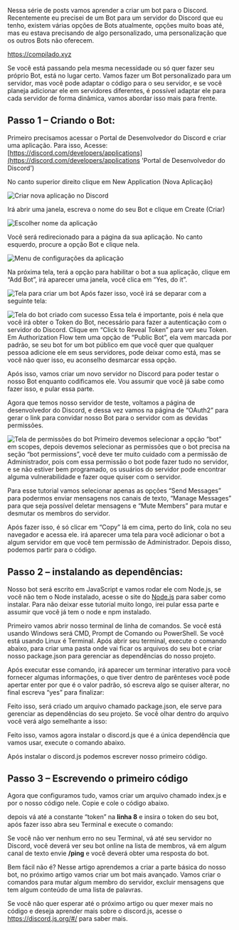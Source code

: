 Nessa série de posts vamos aprender a criar um bot para o Discord. Recentemente eu precisei de um Bot para um servidor do Discord que eu tenho, existem várias opções de Bots atualmente, opções muito boas até, mas eu estava precisando de algo personalizado, uma personalização que os outros Bots não oferecem.

<https://compilado.xyz>

Se você está passando pela mesma necessidade ou só quer fazer seu próprio Bot, está no lugar certo. Vamos fazer um Bot personalizado para um servidor, mas você pode adaptar o código para o seu servidor, e se você planeja adicionar ele em servidores diferentes, é possível adaptar ele para cada servidor de forma dinâmica, vamos abordar isso mais para frente.

## Passo 1 – Criando o Bot:

Primeiro precisamos acessar o Portal de Desenvolvedor do Discord e criar uma aplicação. Para isso, Acesse: [https://discord.com/developers/applications](https://discord.com/developers/applications 'Portal de Desenvolvedor do Discord')

No canto superior direito clique em New Application (Nova Aplicação)

![Criar nova aplicação no Discord](/v1611760138/compilado/screen03_gctr1t.jpg)

Irá abrir uma janela, escreva o nome do seu Bot e clique em Create (Criar)

![Escolher nome da aplicação](/v1611760565/compilado/screen04_fhrt2m.jpg)

Você será redirecionado para a página da sua aplicação. No canto esquerdo, procure a opção Bot e clique nela.

![Menu de configurações da aplicação](/v1611760565/compilado/screen05-edited_sdctzq.jpg)

Na próxima tela, terá a opção para habilitar o bot a sua aplicação, clique em “Add Bot”, irá aparecer uma janela, você clica em “Yes, do it”.

![Tela para criar um bot](/v1611760565/compilado/screen06_pvaj1o.jpg)
Após fazer isso, você irá se deparar com a seguinte tela:

![Tela do bot criado com sucesso](/v1611760566/compilado/screen07_c7c5h3.jpg)
Essa tela é importante, pois é nela que você irá obter o Token do Bot, necessário para fazer a autenticação com o servidor do Discord. Clique em “Click to Reveal Token” para ver seu Token. Em Authorization Flow tem uma opção de “Public Bot”, ela vem marcada por padrão, se seu bot for um bot público em que você quer que qualquer pessoa adicione ele em seus servidores, pode deixar como está, mas se você não quer isso, eu aconselho desmarcar essa opção.

Após isso, vamos criar um novo servidor no Discord para poder testar o nosso Bot enquanto codificamos ele. Vou assumir que você já sabe como fazer isso, e pular essa parte.

Agora que temos nosso servidor de teste, voltamos a página de desenvolvedor do Discord, e dessa vez vamos na página de “OAuth2” para gerar o link para convidar nosso Bot para o servidor com as devidas permissões.

![Tela de permissões do bot](/v1611760566/compilado/screen08_wv2ifj.jpg)
Primeiro devemos selecionar a opção “bot” em scopes, depois devemos selecionar as permissões que o bot precisa na seção “bot permissions”, você deve ter muito cuidado com a permissão de Administrador, pois com essa permissão o bot pode fazer tudo no servidor, e se não estiver bem programado, os usuários do servidor pode encontrar alguma vulnerabilidade e fazer oque quiser com o servidor.

Para esse tutorial vamos selecionar apenas as opções “Send Messages” para podermos enviar mensagens nos canais de texto, “Manage Messages” para que seja possível deletar mensagens e “Mute Members” para mutar e desmutar os membros do servidor.

Após fazer isso, é só clicar em “Copy” lá em cima, perto do link, cola no seu navegador e acessa ele. irá aparecer uma tela para você adicionar o bot a algum servidor em que você tem permissão de Administrador. Depois disso, podemos partir para o código.

## Passo 2 – instalando as dependências:

Nosso bot será escrito em JavaScript e vamos rodar ele com Node.js, se você não tem o Node instalado, acesse o site do [Node.js](https://nodejs.org/en/) para saber como instalar. Para não deixar esse tutorial muito longo, irei pular essa parte e assumir que você já tem o node e npm instalado.

Primeiro vamos abrir nosso terminal de linha de comandos. Se você está usando Windows será CMD, Prompt de Comando ou PowerShell. Se você está usando Linux é Terminal. Após abrir seu terminal, execute o comando abaixo, para criar uma pasta onde vai ficar os arquivos do seu bot e criar nosso package.json para gerenciar as dependências do nosso projeto.

Após executar esse comando, irá aparecer um terminar interativo para você fornecer algumas informações, o que tiver dentro de parênteses você pode apertar enter por que é o valor padrão, só escreva algo se quiser alterar, no final escreva “yes” para finalizar:

Feito isso, será criado um arquivo chamado package.json, ele serve para gerenciar as dependências do seu projeto. Se você olhar dentro do arquivo você verá algo semelhante a isso:

Feito isso, vamos agora instalar o discord.js que é a única dependência que vamos usar, execute o comando abaixo.

Após instalar o discord.js podemos escrever nosso primeiro código.

## Passo 3 – Escrevendo o primeiro código

Agora que configuramos tudo, vamos criar um arquivo chamado index.js e por o nosso código nele. Copie e cole o código abaixo.

depois vá até a constante “token” na **linha 8** e insira o token do seu bot, após fazer isso abra seu Terminal e execute o comando:

Se você não ver nenhum erro no seu Terminal, vá até seu servidor no Discord, você deverá ver seu bot online na lista de membros, vá em algum canal de texto envie **/ping** e você deverá obter uma resposta do bot.

Bem fácil não é? Nesse artigo aprendemos a criar a parte básica do nosso bot, no próximo artigo vamos criar um bot mais avançado. Vamos criar o comandos para mutar algum membro do servidor, excluir mensagens que tem algum conteúdo de uma lista de palavras.

Se você não quer esperar até o próximo artigo ou quer mexer mais no código e deseja aprender mais sobre o discord.js, acesse o <https://discord.js.org/#/> para saber mais.
